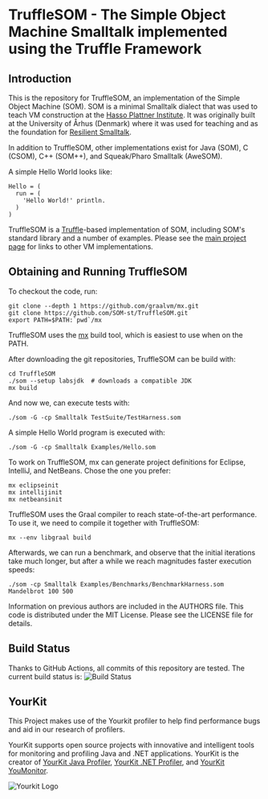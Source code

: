 TruffleSOM - The Simple Object Machine Smalltalk implemented using the Truffle Framework
=========================================================================================

Introduction
------------

This is the repository for TruffleSOM, an implementation of the Simple Object
Machine (SOM). SOM is a minimal Smalltalk dialect that was used to teach VM
construction at the [Hasso Plattner Institute][SOM]. It was originally built at
the University of Århus (Denmark) where it was used for teaching and as the
foundation for [Resilient Smalltalk][RS].

In addition to TruffleSOM, other implementations exist for Java (SOM), C (CSOM),
C++ (SOM++), and Squeak/Pharo Smalltalk (AweSOM).

A simple Hello World looks like:

```Smalltalk
Hello = (
  run = (
    'Hello World!' println.
  )
)
```

TruffleSOM is a [Truffle][T]-based implementation of SOM, including SOM's
standard library and a number of examples. Please see the [main project
page][SOM] for links to other VM implementations.

Obtaining and Running TruffleSOM
--------------------------------

To checkout the code, run:

    git clone --depth 1 https://github.com/graalvm/mx.git
    git clone https://github.com/SOM-st/TruffleSOM.git
    export PATH=$PATH:`pwd`/mx

TruffleSOM uses the [mx](https://github.com/graalvm/mx) build tool, which is
easiest to use when on the PATH.

After downloading the git repositories, TruffleSOM can be build with:

    cd TruffleSOM
    ./som --setup labsjdk  # downloads a compatible JDK
    mx build

And now we, can execute tests with:

    ./som -G -cp Smalltalk TestSuite/TestHarness.som
   
A simple Hello World program is executed with:

    ./som -G -cp Smalltalk Examples/Hello.som

To work on TruffleSOM, mx can generate project definitions for
Eclipse, IntelliJ, and NetBeans. Chose the one you prefer:

    mx eclipseinit
    mx intellijinit
    mx netbeansinit

TruffleSOM uses the Graal compiler to reach state-of-the-art performance.
To use it, we need to compile it together with TruffleSOM:

    mx --env libgraal build

Afterwards, we can run a benchmark, and observe that the initial iterations
take much longer, but after a while we reach magnitudes faster execution speeds:

    ./som -cp Smalltalk Examples/Benchmarks/BenchmarkHarness.som Mandelbrot 100 500

Information on previous authors are included in the AUTHORS file. This code is
distributed under the MIT License. Please see the LICENSE file for details.


Build Status
------------

Thanks to GitHub Actions, all commits of this repository are tested.
The current build status is: ![Build Status](https://github.com/SOM-st/TruffleSOM/actions/workflows/ci.yml/badge.svg)

 [SOM]: https://www.hpi.uni-potsdam.de/hirschfeld/projects/som/
 [SOMst]: https://github.com/SOM-st/TruffleSOM/actions
 [RS]:  https://dx.doi.org/10.1016/j.cl.2005.02.003
 [T]:   https://www.christianwimmer.at/Publications/Wuerthinger12a/


YourKit
------------
This Project makes use of the Yourkit profiler to help find performance bugs and aid in our research of profilers.

YourKit supports open source projects with innovative and intelligent tools
for monitoring and profiling Java and .NET applications.
YourKit is the creator of <a href="https://eur01.safelinks.protection.outlook.com/?url=https%3A%2F%2Fwww.yourkit.com%2Fjava%2Fprofiler%2F&data=05%7C01%7CH.Burchell%40kent.ac.uk%7C8ae706181ac548da7e6a08db8fa58754%7C51a9fa563f32449aa7213e3f49aa5e9a%7C0%7C0%7C638261713327144205%7CUnknown%7CTWFpbGZsb3d8eyJWIjoiMC4wLjAwMDAiLCJQIjoiV2luMzIiLCJBTiI6Ik1haWwiLCJXVCI6Mn0%3D%7C3000%7C%7C%7C&sdata=fp8sUig2SCb9Z9FtOQs08vSqTWZ1BPE6joH4v9AAttU%3D&reserved=0">YourKit Java Profiler</a>,
<a href="https://eur01.safelinks.protection.outlook.com/?url=https%3A%2F%2Fwww.yourkit.com%2Fdotnet-profiler%2F&data=05%7C01%7CH.Burchell%40kent.ac.uk%7C8ae706181ac548da7e6a08db8fa58754%7C51a9fa563f32449aa7213e3f49aa5e9a%7C0%7C0%7C638261713327144205%7CUnknown%7CTWFpbGZsb3d8eyJWIjoiMC4wLjAwMDAiLCJQIjoiV2luMzIiLCJBTiI6Ik1haWwiLCJXVCI6Mn0%3D%7C3000%7C%7C%7C&sdata=r95kixedP6rtQk6gn2DgLvr7yF%2B5exlB1gl54WkWgCI%3D&reserved=0">YourKit .NET Profiler</a>,
and <a href="https://eur01.safelinks.protection.outlook.com/?url=https%3A%2F%2Fwww.yourkit.com%2Fyoumonitor%2F&data=05%7C01%7CH.Burchell%40kent.ac.uk%7C8ae706181ac548da7e6a08db8fa58754%7C51a9fa563f32449aa7213e3f49aa5e9a%7C0%7C0%7C638261713327144205%7CUnknown%7CTWFpbGZsb3d8eyJWIjoiMC4wLjAwMDAiLCJQIjoiV2luMzIiLCJBTiI6Ik1haWwiLCJXVCI6Mn0%3D%7C3000%7C%7C%7C&sdata=joU%2FKKeR4d7FgvI9IB8YhZJw46l65W4VrN3VAxwCsgg%3D&reserved=0">YourKit YouMonitor</a>.

![Yourkit Logo](https://eur01.safelinks.protection.outlook.com/?url=https%3A%2F%2Fwww.yourkit.com%2Fimages%2Fyklogo.png&data=05%7C01%7CH.Burchell%40kent.ac.uk%7C8ae706181ac548da7e6a08db8fa58754%7C51a9fa563f32449aa7213e3f49aa5e9a%7C0%7C0%7C638261713327144205%7CUnknown%7CTWFpbGZsb3d8eyJWIjoiMC4wLjAwMDAiLCJQIjoiV2luMzIiLCJBTiI6Ik1haWwiLCJXVCI6Mn0%3D%7C3000%7C%7C%7C&sdata=B9eFbpIYckmrKGv5OYeLICnm2rPeTXNfqeFp4eVui0o%3D&reserved=0)
